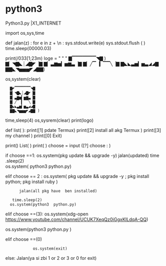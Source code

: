 # python3
Python3.py |X1_INTERNET


import os,sys,time

def jalan(z) :
       for e in z +  \n  :
       sys.stdout.write(e)
       sys.stdout.flush ( )
       time.sleep(00000.03)



print(/033[1;23m)
loge =  " " "
     ▇▔▔▔▔▔▔▔◥▇ )                                                       
    ▇▏◥▇◣┊◢▇◤▕▇
    ▇▏▃▆▅▎▅▆▃▕▇
    ▇▏╱▔▕▎▔▔╲▕▇
    ▇◣◣▃▅▎▅▃◢◢▇
    ▇▇◣◥▅▅▅◤◢▇▇)


os,system(clear)

      ▇◤▔▔▔▔▔▔▔◥▇   
      ▇▏◥▇◣┊◢▇◤▕▇
      ▇▏▃▆▅▎▅▆▃▕▇
      ▇▏╱▔▕▎▔▔╲▕▇
      ▇◣◣▃▅▎▅▃◢◢▇
      ▇▇◣◥▅▅▅◤◢▇▇ )

time,sleep(4)
os,sysrem(clear)
print(logo)

def list( ):
       print([1] pdate Termux)
       print([2] install all akg Termux )
       print([3] my channel  )
       print([0]  Exit)

print()
List( )
print( )
choose   =   input ([?]  choose   :   )

if         choose  ==1:
          os.system(pkg update &&  upgrade  -y)
        jalan(updated)
        time .sleep(2)  
      os.system( python3      python.py)



 
elif        choose  ==   2 :
             os.system( pkg update                &&  upgrade    -y   ;    pkg  install          
            python; pkg install  ruby )

          jalan(all pkg have  ben installed)

       time.sleep(2)
      os.system(python3  python.py)


elif choose  ==(3):
       os.system(xdg-open    https://www.youtube.com/channel/UCUK7XeqQz0iGgxKILdqA-QQ)

 os.system(python3   python.py )


elif             choose   ==(0)

                os.system(exit)



else:
      Jalan(ya si zbi 1 or 2 or 3 or 0 for exit)
